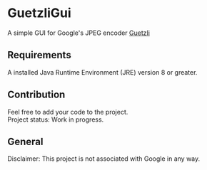 # GuetzliGui
A simple GUI for Google's JPEG encoder [Guetzli](https://github.com/google/guetzli)

## Requirements
A installed Java Runtime Environment (JRE) version 8 or greater.

## Contribution
Feel free to add your code to the project.<br />
Project status: Work in progress.


## General
Disclaimer: This project is not associated with Google in any way.
